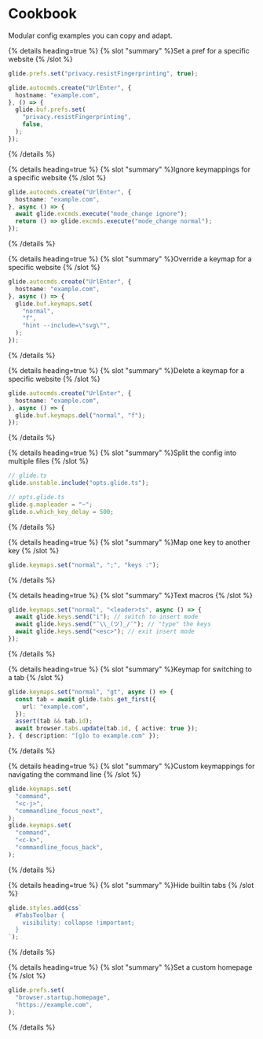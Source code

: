 # Cookbook

Modular config examples you can copy and adapt.

{% details heading=true %} {% slot "summary" %}Set a pref for a specific website
{% /slot %}

```typescript
glide.prefs.set("privacy.resistFingerprinting", true);

glide.autocmds.create("UrlEnter", {
  hostname: "example.com",
}, () => {
  glide.buf.prefs.set(
    "privacy.resistFingerprinting",
    false,
  );
});
```

{% /details %}

{% details heading=true %} {% slot "summary" %}Ignore keymappings for a specific website
{% /slot %}

```typescript
glide.autocmds.create("UrlEnter", {
  hostname: "example.com",
}, async () => {
  await glide.excmds.execute("mode_change ignore");
  return () => glide.excmds.execute("mode_change normal");
});
```

{% /details %}

{% details heading=true %} {% slot "summary" %}Override a keymap for a specific website
{% /slot %}

```typescript
glide.autocmds.create("UrlEnter", {
  hostname: "example.com",
}, async () => {
  glide.buf.keymaps.set(
    "normal",
    "f",
    "hint --include=\"svg\"",
  );
});
```

{% /details %}

{% details heading=true %} {% slot "summary" %}Delete a keymap for a specific website
{% /slot %}

```typescript
glide.autocmds.create("UrlEnter", {
  hostname: "example.com",
}, async () => {
  glide.buf.keymaps.del("normal", "f");
});
```

{% /details %}

{% details heading=true %} {% slot "summary" %}Split the config into multiple files
{% /slot %}

```typescript
// glide.ts
glide.unstable.include("opts.glide.ts");

// opts.glide.ts
glide.g.mapleader = "~";
glide.o.which_key_delay = 500;
```

{% /details %}

{% details heading=true %} {% slot "summary" %}Map one key to another key
{% /slot %}

```typescript
glide.keymaps.set("normal", ";", "keys :");
```

{% /details %}

{% details heading=true %} {% slot "summary" %}Text macros
{% /slot %}

```typescript
glide.keymaps.set("normal", "<leader>ts", async () => {
  await glide.keys.send("i"); // switch to insert mode
  await glide.keys.send("¯\\_(ツ)_/¯"); // "type" the keys
  await glide.keys.send("<esc>"); // exit insert mode
});
```

{% /details %}

{% details heading=true %} {% slot "summary" %}Keymap for switching to a tab
{% /slot %}

```typescript
glide.keymaps.set("normal", "gt", async () => {
  const tab = await glide.tabs.get_first({
    url: "example.com",
  });
  assert(tab && tab.id);
  await browser.tabs.update(tab.id, { active: true });
}, { description: "[g]o to example.com" });
```

{% /details %}

{% details heading=true %} {% slot "summary" %}Custom keymappings for navigating the command line
{% /slot %}

```typescript
glide.keymaps.set(
  "command",
  "<c-j>",
  "commandline_focus_next",
);
glide.keymaps.set(
  "command",
  "<c-k>",
  "commandline_focus_back",
);
```

{% /details %}

{% details heading=true %} {% slot "summary" %}Hide builtin tabs
{% /slot %}

```typescript
glide.styles.add(css`
  #TabsToolbar {
    visibility: collapse !important;
  }
`);
```

{% /details %}

{% details heading=true %} {% slot "summary" %}Set a custom homepage
{% /slot %}

```typescript
glide.prefs.set(
  "browser.startup.homepage",
  "https://example.com",
);
```

{% /details %}
